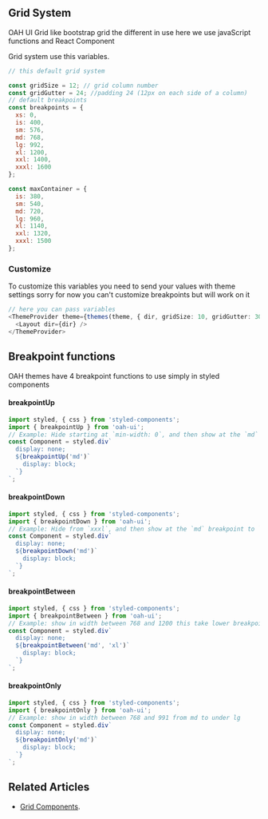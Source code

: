 ## Grid System

OAH UI Grid like bootstrap grid the different in use here we use javaScript functions and React Component

Grid system use this variables.

```js
// this default grid system

const gridSize = 12; // grid column number
const gridGutter = 24; //padding 24 (12px on each side of a column)
// default breakpoints
const breakpoints = {
  xs: 0,
  is: 400,
  sm: 576,
  md: 768,
  lg: 992,
  xl: 1200,
  xxl: 1400,
  xxxl: 1600
};

const maxContainer = {
  is: 380,
  sm: 540,
  md: 720,
  lg: 960,
  xl: 1140,
  xxl: 1320,
  xxxl: 1500
};
```

### Customize

To customize this variables you need to send your values with theme settings
sorry for now you can't customize breakpoints but will work on it

```typescript jsx
// here you can pass variables
<ThemeProvider theme={themes(theme, { dir, gridSize: 10, gridGutter: 30 })}>
  <Layout dir={dir} />
</ThemeProvider>
```

## Breakpoint functions

OAH themes have 4 breakpoint functions to use simply in styled components

#### breakpointUp

```js
import styled, { css } from 'styled-components';
import { breakpointUp } from 'oah-ui';
// Example: Hide starting at `min-width: 0`, and then show at the `md` breakpoint
const Component = styled.div`
  display: none;
  ${breakpointUp('md')`
    display: block;
  `}
`;
```

#### breakpointDown

```js
import styled, { css } from 'styled-components';
import { breakpointDown } from 'oah-ui';
// Example: Hide from `xxxl`, and then show at the `md` breakpoint to `min-width: 0;`
const Component = styled.div`
  display: none;
  ${breakpointDown('md')`
    display: block;
  `}
`;
```

#### breakpointBetween

```js
import styled, { css } from 'styled-components';
import { breakpointBetween } from 'oah-ui';
// Example: show in width between 768 and 1200 this take lower breakpoint, upper breakpoint
const Component = styled.div`
  display: none;
  ${breakpointBetween('md', 'xl')`
    display: block;
  `}
`;
```

#### breakpointOnly

```js
import styled, { css } from 'styled-components';
import { breakpointOnly } from 'oah-ui';
// Example: show in width between 768 and 991 from md to under lg
const Component = styled.div`
  display: none;
  ${breakpointOnly('md')`
    display: block;
  `}
`;
```

## Related Articles

- [Grid Components](/components/grid).
